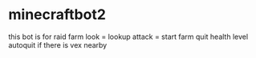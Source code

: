 # minecraftbot2
this bot is for raid farm
look = lookup
attack = start farm
quit
health
level
autoquit if there is vex nearby
